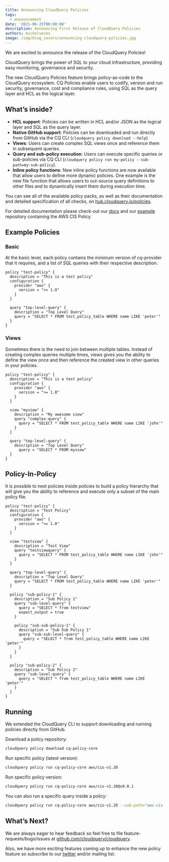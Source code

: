 ```yaml
---
title: Announcing CloudQuery Policies
tags:
  - announcement
date: '2021-06-25T00:00:00'
description: Announcing First Release of CloudQuery Policies
authors: michelvocks
image: /img/blog_covers/announcing-cloudquery-policies.jpg
---
```


We are excited to announce the release of the CloudQuery Policies!

CloudQuery brings the power of SQL to your cloud infrastructure, providing easy monitoring, governance and security.

The new CloudQuery Policies feature brings policy-as-code to the CloudQuery ecosystem. CQ Policies enable users to codify, version and run security, governance, cost and compliance rules, using SQL as the query layer and HCL as the logical layer.

<!--truncate-->
## What’s inside?

- **HCL support**: Policies can be written in HCL and/or JSON as the logical layer and SQL as the query layer.
- **Native GitHub support**: Policies can be downloaded and run directly from GitHub via the CQ CLI (`cloudquery policy download --help`)
- **Views**: Users can create complex SQL views once and reference them in subsequent queries.
- **Query and sub-policy execution**: Users can execute specific queries or sub-policies via CQ CLI (`cloudquery policy run my-policy --sub-path=my-sub-policy`).
- **Inline policy functions**: New inline policy functions are now available that allow users to define more dynamic policies. One example is the new file function that allows users to out-source query definitions to other files and to dynamically insert them during execution time.

You can see all of the available policy packs, as well as their documentation and detailed specification of all checks, on [hub.cloudquery.io/policies](https://hub.cloudquery.io/policies).

For detailed documentation please check-out our [docs](https://docs.cloudquery.io/docs/policies) and our [example](https://github.com/cloudquery/cq-policy-core) repository containing the AWS CIS Policy.

## Example Policies

### Basic

At the basic level, each policy contains the minimum version of cq-provider that it requires, and a list of SQL queries with their respective description.

```hcl
policy "test-policy" {
  description = "This is a test policy"
  configuration {
    provider "aws" {
      version = ">= 1.0"
    }
  }

  query "top-level-query" {
    description = "Top Level Query"
    query = "SELECT * FROM test_policy_table WHERE name LIKE 'peter'"
  }
}

```

### Views

Sometimes there is the need to join between multiple tables. Instead of creating complex queries multiple times, views gives you the ability to define the view once and then reference the created view in other queries in your policies.

```hcl
policy "test-policy" {
  description = "This is a test policy"
  configuration {
    provider "aws" {
      version = ">= 1.0"
    }
  }

  view "myview" {
    description = "My awesome view"
    query "complex-query" {
      query = "SELECT * FROM test_policy_table WHERE name LIKE 'john'"
    }
  }

  query "top-level-query" {
    description = "Top Level Query"
      query = "SELECT * FROM myview"
  }
}
```

## Policy-In-Policy

It is possible to nest policies inside policies to build a policy hierarchy that will give you the ability to reference and execute only a subset of the main policy file.

```hcl
policy "test-policy" {
  description = "Test Policy"
  configuration {
    provider "aws" {
      version = ">= 1.0"
    }
  }

  view "testview" {
    description = "Test View"
    query "testviewquery" {
      query = "SELECT * FROM test_policy_table WHERE name LIKE 'john'"
    }
  }

  query "top-level-query" {
    description = "Top Level Query"
    query = "SELECT * FROM test_policy_table WHERE name LIKE 'peter'"
  }

  policy "sub-policy-1" {
    description = "Sub Policy 1"
    query "sub-level-query" {
      query = "SELECT * from testview"
      expect_output = true
    }

    policy "sub-sub-policy-1" {
      description = "Sub Sub Policy 1"
      query "sub-sub-level-query" {
        query = "SELECT * from test_policy_table WHERE name LIKE 'peter'"
      }
    }
  }

  policy "sub-policy-2" {
    description = "Sub Policy 2"
    query "sub-level-query" {
      query = "SELECT * from test_policy_table WHERE name LIKE 'peter'"
    }
  }
}
```

## Running

We extended the CloudQuery CLI to support downloading and running policies directly from GitHub.

Download a policy repository:

```bash
cloudquery policy download cq-policy-core
```

Run specific policy (latest version):

```bash
cloudquery policy run cq-policy-core aws/cis-v1.20
```

Run specific policy version:

```bash
cloudquery policy run cq-policy-core aws/cis-v1.20@v0.0.1
```

You can also run a specific query inside a policy:

```bash
cloudquery policy run cq-policy-core aws/cis-v1.20 --sub-path="aws-cis-section-1/1.1"
```

## What’s Next?

We are always eager to hear feedback so feel free to file feature-requests/bugs/issues at [github.com/cloudquery/cloudquery](https://github.com/cloudquery/cloudquery/issues).

Also, we have more exciting features coming up to enhance the new policy feature so subscribe to our [twitter](https://twitter.com/cloudqueryio) and/or mailing list.
